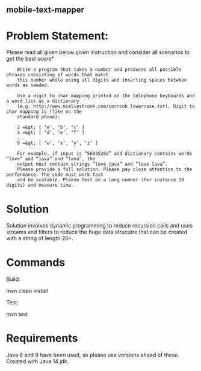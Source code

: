 ## mobile-text-mapper

# Problem Statement: 
  
  Please read all given below given instruction and consider all scenarios to get the best score*

		Write a program that takes a number and produces all possible phrases consisting of words that match
		this number while using all digits and inserting spaces between words as needed.
		 
		Use a digit to char mapping printed on the telephone keyboards and a word list as a dictionary
		(e.g. http://www.mieliestronk.com/corncob_lowercase.txt). Digit to char mapping is (like on the
		standard phone):
		 
		2 =&gt; [ ‘a’, ‘b’, ‘c’ ]
		3 =&gt; [ ‘d’, ‘e’, ‘f’ ]
		...
		9 =&gt; [ ‘w’, ‘x’, ‘y’, ‘z’ ]
		 
		For example, if input is “56835282” and dictionary contains words “love” and “java” and “lava”, the
		output must contain strings “love java” and “love lava”.
		Please provide a full solution. Please pay close attention to the performance. The code must work fast
		and be scalable. Please test on a long number (for instance 20 digits) and measure time.
    
    
  
# Solution

Solution involves dynamic programming to reduce recursion calls and uses streams and filters to reduce the huge data strucutre that can be created with a string of length 20+.
  
# Commands

Build:

mvn clean install

Test:

mvn test

# Requirements

Java 8 and 9 have been used, so please use versions ahead of these. Created with Java 14 jdk.

